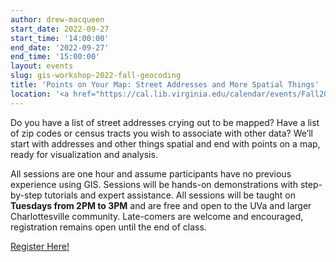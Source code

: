```yaml
---
author: drew-macqueen
start_date: 2022-09-27
start_time: '14:00:00'
end_date: '2022-09-27'
end_time: '15:00:00'
layout: events
slug: gis-workshop-2022-fall-geocoding
title: 'Points on Your Map: Street Addresses and More Spatial Things'
location: '<a href="https://cal.lib.virginia.edu/calendar/events/Fall2022GISWorkshop4">Register for Zoom Link</a>'
---
```


Do you have a list of street addresses crying out to be mapped?  Have a list of zip codes or census tracts you wish to associate with other data?  We’ll start with addresses and other things spatial and end with points on a map, ready for visualization and analysis.  

All sessions are one hour and assume participants have no previous experience using GIS.  Sessions will be hands-on demonstrations with step-by-step tutorials and expert assistance.  All sessions will be taught on **Tuesdays from 2PM to 3PM** and are free and open to the UVa and larger Charlottesville community. Late-comers are welcome and encouraged, registration remains open until the end of class.

[Register Here!](https://cal.lib.virginia.edu/calendar/events/Fall2022GISWorkshop4)
